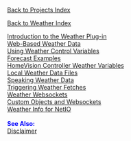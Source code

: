 [Back to Projects Index](/index)

[Back to Weather Index](/Wx/Wx_index)

<a href="index.html">Introduction to the Weather Plug-in</a><br>
<a href="webwx.html">Web-Based Weather Data</a><br>
<a href="controlvars.html">Using Weather Control Variables</a><br>
<a href="forecast.html">Forecast Examples</a><br>
<a href="hvwxvars.html">HomeVision Controller Weather Variables</a><br>
<a href="localwx.html">Local Weather Data Files</a><br>
<a href="speechwx.html">Speaking Weather Data</a><br>
<a href="wxtriggers.html">Triggering Weather Fetches</a><br>
<a href="wxws.html">Weather Websockets</a><br>
<a href="custom.html">Custom Objects and Websockets</a><br>
<a href="netio.html">Weather Info for NetIO</a><br>
<br><font color="#0000FF"><b>See Also:</b></font><br>
<a href="disclaimer.html">Disclaimer</a><br>
